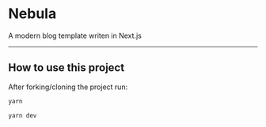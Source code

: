 # Nebula

A modern blog template writen in Next.js

---

## How to use this project

After forking/cloning the project run:

```bash
yarn
```

```bash
yarn dev
```
